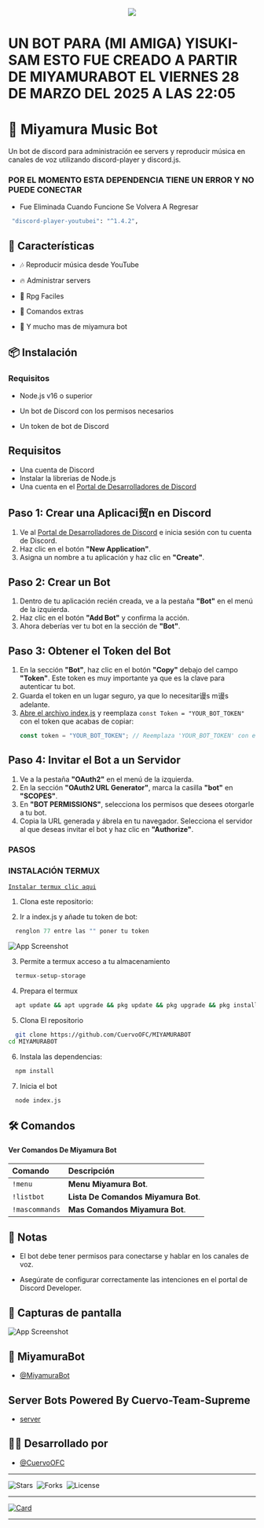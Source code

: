 <center><img src="https://capsule-render.vercel.app/api?type=waving&color=gradient&height=200&section=header&text=MiyamuraBot&fontSize=80&fontAlignY=35&animation=twinkling&fontColor=gradient"/></center>

# UN BOT PARA (MI AMIGA) YISUKI-SAM ESTO FUE CREADO A PARTIR DE MIYAMURABOT EL VIERNES 28 DE MARZO DEL 2025 A LAS 22:05

# 🎵 Miyamura Music Bot

Un bot de discord para administración ee servers y reproducir música en canales de voz utilizando discord-player y discord.js.

### POR EL MOMENTO ESTA DEPENDENCIA TIENE UN ERROR Y NO PUEDE CONECTAR 
- Fue Eliminada Cuando Funcione Se Volvera A Regresar
```bash
 "discord-player-youtubei": "^1.4.2",
```
## 🚀 Características

- 🎶 Reproducir música desde YouTube

- 🔥 Administrar servers

- 🎩 Rpg Faciles

- 🤖 Comandos extras

- 📢 Y mucho mas de miyamura bot


## 📦 Instalación

### Requisitos
- Node.js v16 o superior
 
- Un bot de Discord con los permisos necesarios

- Un token de bot de Discord
## Requisitos

- Una cuenta de Discord
- Instalar la librerias de Node.js
- Una cuenta en el [Portal de Desarrolladores de Discord](https://discord.com/developers/applications)

## Paso 1: Crear una Aplicaci贸n en Discord

1. Ve al [Portal de Desarrolladores de Discord](https://discord.com/developers/applications) e inicia sesión con tu cuenta de Discord.
2. Haz clic en el botón **"New Application"**.
3. Asigna un nombre a tu aplicación y haz clic en **"Create"**.

## Paso 2: Crear un Bot

1. Dentro de tu aplicación recién creada, ve a la pestaña **"Bot"** en el menú de la izquierda.
2. Haz clic en el botón **"Add Bot"** y confirma la acción.
3. Ahora deberías ver tu bot en la sección de **"Bot"**.

## Paso 3: Obtener el Token del Bot

1. En la sección **"Bot"**, haz clic en el botón **"Copy"** debajo del campo **"Token"**. Este token es muy importante ya que es la clave para autenticar tu bot.
2. Guarda el token en un lugar seguro, ya que lo necesitar谩s m谩s adelante.
3. [Abre el archivo index.js](https://github.com/CuervoOFC/MIYAMURABOT/blob/main/index.js#L15) y reemplaza `const Token = "YOUR_BOT_TOKEN"` con el token que acabas de copiar:
   ```javascript
   const token = "YOUR_BOT_TOKEN"; // Reemplaza 'YOUR_BOT_TOKEN' con el token de tu bot
   ```

## Paso 4: Invitar el Bot a un Servidor

1. Ve a la pestaña **"OAuth2"** en el menú de la izquierda.
2. En la sección **"OAuth2 URL Generator"**, marca la casilla **"bot"** en **"SCOPES"**.
3. En **"BOT PERMISSIONS"**, selecciona los permisos que desees otorgarle a tu bot.
4. Copia la URL generada y ábrela en tu navegador. Selecciona el servidor al que deseas invitar el bot y haz clic en **"Authorize"**.


### PASOS
### INSTALACIÓN TERMUX 
[`Instalar termux clic aqui`](https://f-droid.org/es/packages/com.termux/)

 1. Clona este repositorio:
 
 2. Ir a index.js y añade tu token de bot:
```index.js 
  renglon 77 entre las "" poner tu token 
```
![App Screenshot](imagenes/2025_0324_114347_Photo.jpg)

 3. Permite a termux acceso a tu almacenamiento
```bash 
  termux-setup-storage
```

 4. Prepara el termux
```bash 
  apt update && apt upgrade && pkg update && pkg upgrade && pkg install bash && pkg install libwebp && pkg install git -y && pkg install nodejs -y && pkg install ffmpeg -y && pkg install wget && pkg install imagemagick -y && pkg install yarn && pkg install nodejs 
```

 5. Clona El repositorio <el tuyo esto es ejemplo>
```bash
  git clone https://github.com/CuervoOFC/MIYAMURABOT
cd MIYAMURABOT
```

 6. Instala las dependencias:
```bash
  npm install
```

 7. Inicia el bot
```bash
  node index.js
```


    
## 🛠 Comandos

#### Ver Comandos De Miyamura Bot

| Comando         | Descripción                                      |
| :------------- | :---------------------------------------------- |
| `!menu` | **Menu Miyamura Bot**. |
| `!listbot` | **Lista De Comandos Miyamura Bot**. |
| `!mascommands` | **Mas Comandos Miyamura Bot**. |


## 📝 Notas
- El bot debe tener permisos para conectarse y hablar en los canales de voz.

- Asegúrate de configurar correctamente las intenciones en el portal de Discord Developer.

## 📸 Capturas de pantalla

![App Screenshot](imagenes/2025_0318_152649_Photo.jpg)


## 🤖 MiyamuraBot 

- [@MiyamuraBot](https://discord.com/oauth2/authorize?client_id=1351073834148823070&permissions=8&integration_type=0&scope=bot)

## Server Bots Powered By Cuervo-Team-Supreme 

- [server](https://discord.gg/WJZEjQng)
## 👨‍💻 Desarrollado por

- [@CuervoOFC](https://github.com/CuervoOFC)

___

![Stars](https://img.shields.io/github/stars/CuervoOFC/MIYAMURABOT?style=social)&nbsp;&nbsp;![Forks](https://img.shields.io/github/forks/CuervoOFC/MIYAMURABOT?style=social)&nbsp;&nbsp;![License](https://img.shields.io/github/license/CuervoOFC/MIYAMURABOT)

___

[![Card](https://github-readme-stats.vercel.app/api/pin/?username=CuervoOFC&repo=MIYAMURABOT&theme=tokyonight)](https://github.com/CuervoOFC/MIYAMURABOT)

___

